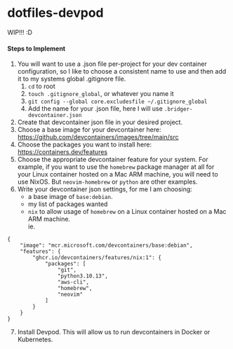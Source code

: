 # dotfiles-devpod

WIP!!! :D

#### Steps to Implement
1. You will want to use a .json file per-project for your dev container configuration, so I like to choose a consistent name to use
and then add it to my systems global .gitignore file.
    1. `cd` to root
    2. `touch .gitignore_global`, or whatever you name it
    3. ```git config --global core.excludesfile ~/.gitignore_global```
    4. Add the name for your .json file, here I will use `.bridger-devcontainer.json`
2. Create that devcontainer json file in your desired project.
3. Choose a base image for your devcontainer here:<br>
<a>https://github.com/devcontainers/images/tree/main/src</a>
4. Choose the packages you want to install here:<br>
https://containers.dev/features
5. Choose the appropriate devcontainer feature for your system. For example, if you want to use the `homebrew` package manager at all for 
your Linux container hosted on a Mac ARM machine, you will need to use NixOS. But `neovim-homebrew` or `python` are other examples.
6. Write your devcontainer json settings, for me I am choosing:
    - a base image of `base:debian`.
    - my list of packages wanted
    - `nix` to allow usage of `homebrew` on a Linux container hosted on a Mac ARM machine.
<br>ie. <br>
```
{
    "image": "mcr.microsoft.com/devcontainers/base:debian",
    "features": {
        "ghcr.io/devcontainers/features/nix:1": {
            "packages": [
                "git",
                "python3.10.13",
                "aws-cli",
                "homebrew",
                "neovim"
            ]
        }
    }
}
```
7. Install Devpod. This will allow us to run devcontainers in Docker or Kubernetes.
